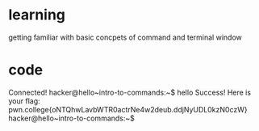 # learning
getting familiar with basic concpets of command and terminal window
# code
Connected!
hacker@hello~intro-to-commands:~$ hello
Success! Here is your flag:
pwn.college{oNTQhwLavbWTR0actrNe4w2deub.ddjNyUDL0kzN0czW}
hacker@hello~intro-to-commands:~$ 
